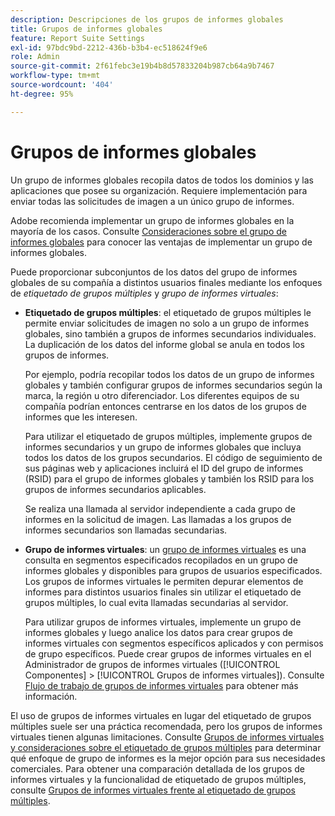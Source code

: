 ```yaml
---
description: Descripciones de los grupos de informes globales
title: Grupos de informes globales
feature: Report Suite Settings
exl-id: 97bdc9bd-2212-436b-b3b4-ec518624f9e6
role: Admin
source-git-commit: 2f61febc3e19b4b8d57833204b987cb64a9b7467
workflow-type: tm+mt
source-wordcount: '404'
ht-degree: 95%

---
```


# Grupos de informes globales

Un grupo de informes globales recopila datos de todos los dominios y las aplicaciones que posee su organización. Requiere implementación para enviar todas las solicitudes de imagen a un único grupo de informes.

Adobe recomienda implementar un grupo de informes globales en la mayoría de los casos. Consulte [Consideraciones sobre el grupo de informes globales](https://experienceleague.adobe.com/docs/analytics/implementation/prepare/global-rs.html?lang=es) para conocer las ventajas de implementar un grupo de informes globales.

Puede proporcionar subconjuntos de los datos del grupo de informes globales de su compañía a distintos usuarios finales mediante los enfoques de *etiquetado de grupos múltiples* y *grupo de informes virtuales*:

* **Etiquetado de grupos múltiples**: el etiquetado de grupos múltiples le permite enviar solicitudes de imagen no solo a un grupo de informes globales, sino también a grupos de informes secundarios individuales. La duplicación de los datos del informe global se anula en todos los grupos de informes.

  Por ejemplo, podría recopilar todos los datos de un grupo de informes globales y también configurar grupos de informes secundarios según la marca, la región u otro diferenciador. Los diferentes equipos de su compañía podrían entonces centrarse en los datos de los grupos de informes que les interesen.

  Para utilizar el etiquetado de grupos múltiples, implemente grupos de informes secundarios y un grupo de informes globales que incluya todos los datos de los grupos secundarios. El código de seguimiento de sus páginas web y aplicaciones incluirá el ID del grupo de informes (RSID) para el grupo de informes globales y también los RSID para los grupos de informes secundarios aplicables.<!-- Wording/be more specific? And include any links? -->

  Se realiza una llamada al servidor independiente a cada grupo de informes en la solicitud de imagen. Las llamadas a los grupos de informes secundarios son llamadas secundarias.

* **Grupo de informes virtuales**: un [grupo de informes virtuales](/help/components/vrs/vrs-about.md) es una consulta en segmentos especificados recopilados en un grupo de informes globales y disponibles para grupos de usuarios especificados. Los grupos de informes virtuales le permiten depurar elementos de informes para distintos usuarios finales sin utilizar el etiquetado de grupos múltiples, lo cual evita llamadas secundarias al servidor.

  Para utilizar grupos de informes virtuales, implemente un grupo de informes globales y luego analice los datos para crear grupos de informes virtuales con segmentos específicos aplicados y con permisos de grupo específicos. Puede crear grupos de informes virtuales en el Administrador de grupos de informes virtuales ([!UICONTROL Componentes] > [!UICONTROL Grupos de informes virtuales]). Consulte [Flujo de trabajo de grupos de informes virtuales](/help/components/vrs/c-workflow-vrs/vrs-workflow.md) para obtener más información.

El uso de grupos de informes virtuales en lugar del etiquetado de grupos múltiples suele ser una práctica recomendada, pero los grupos de informes virtuales tienen algunas limitaciones. Consulte [Grupos de informes virtuales y consideraciones sobre el etiquetado de grupos múltiples](/help/components/vrs/vrs-considerations.md) para determinar qué enfoque de grupo de informes es la mejor opción para sus necesidades comerciales. Para obtener una comparación detallada de los grupos de informes virtuales y la funcionalidad de etiquetado de grupos múltiples, consulte [Grupos de informes virtuales frente al etiquetado de grupos múltiples](/help/components/vrs/vrs-about.md#section_317E4D21CCD74BC38166D2F57D214F78).

<!---## Rollup reports

>[!NOTE]
>
>[!DNL Reports & Analytics] is the only tool that supported rollup reports. Reports & Analytics was end-of-lifed on January 17, 2024.

Limitations of Rollup Reports {#limitations-rollups}

* Rollups provide total data, but they do not report individual values in reports. For example, eVar1 values are not included, but their aggregate total can be.
* Data is not deduplicated when the rollup combines data across report suites.
* Rollups run nightly at midnight.
* When you add a report suite to an existing rollup, historical data is not included in the rollup.
* All child report suites must have data in them for a rollup to function. If new report suites are included in a rollup, make sure to send at least one page view to each of those report suites.
* Rollup report suites can include a maximum of 40 child report suites.
* Rollup report suites can include a maximum of 100 events.
* Data contained in rollup report suites does not support breakdowns or segments.
* The Pages report is replaced with the Most Popular Sites report, which reports on metrics at the child-suite level.

## Comparison of Global Report Suite and Rollup Report  Features

**Secondary server calls**: Rollups do not incur any additional server calls beyond what a single report suite collects. If your organization uses multi-suite tagging, secondary server calls are made for each additional report suite included in an image request.

>[!TIP]
>
>If you use only a global report suite with [virtual report suites](/help/components/vrs/vrs-considerations.md), no secondary server calls are needed.

**Implementation changes**: Rollups do not require any implementation changes, while global report suites require you to include the global report suite ID in your implementation.

**Duplication**: Global report suites deduplicate unique visitors, while rollups do not. For example, if a user visits three of your domains in the same day, rollups would count three daily unique visitors. Global report suites would record one unique visitor.

**Time frame**: Rollups are only processed at midnight each night, while global report suites report data with standard latency.

**Breadth**: Rollups have no way to communicate between report suites. Global report suites can attribute credit to conversion variables between report suites and provide pathing across report suites.

**Historical data**: Rollups can aggregate historical data, while global report suites only report data from the point they were implemented.

**Reports**: Global report suites provide data on all dimensions; rollups provide aggregate data on only high-level reports.

**Supported products**: Rollups could only be used in Reports & Analytics. They are not supported in Analysis Workspace, or Data Warehouse. Global report suites can be used across all products.

**Number of aggregated report suites**: Rollups only support a maximum of 40 child report suites. Global report suites can be implemented on any number of domains or apps that you own.--->
